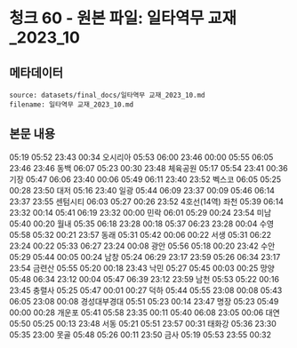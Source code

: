 # 청크 60 - 원본 파일: 일타역무 교재_2023_10

## 메타데이터

```
source: datasets/final_docs/일타역무 교재_2023_10.md
filename: 일타역무 교재_2023_10.md
```

## 본문 내용

05:19 05:52 23:43 00:34 오시리아 05:53 06:00 23:46 00:00 05:55 06:05 23:46 23:46 동백 06:07 05:23 00:30 23:48 체육공원 05:17 05:54 23:41 00:36 기장 05:47 06:06 23:40 00:06 05:49 06:11 23:40 23:52 벡스코 06:05 05:25 00:28 23:50 대저 05:16 23:40 일광 05:44 06:09 23:37 00:09 05:46 06:14 23:37 23:55 센텀시티 06:03 05:27 00:26 23:52 4호선(14역) 좌천 05:39 06:14 23:32 00:14 05:41 06:19 23:32 00:00 민락 06:01 05:29 00:24 23:54 미남 05:40 00:20 월내 05:35 06:18 23:28 00:18 05:37 06:23 23:28 00:04 수영 05:58 05:32 00:21 23:57 동래 05:31 05:42 00:06 00:22 서생 05:31 06:22 23:24 00:22 05:33 06:27 23:24 00:08 광안 05:56 05:18 00:20 23:42 수안 05:29 05:44 00:05 00:24 남창 05:24 06:29 23:17 23:59 05:26 06:34 23:17 23:54 금련산 05:55 05:20 00:18 23:43 낙민 05:27 05:45 00:03 00:25 망양 05:48 06:34 23:12 00:04 05:47 06:39 23:12 23:59 남천 05:53 05:22 00:16 23:45 충렬사 05:25 05:47 00:01 00:27 덕하 05:44 05:55 23:08 00:08 05:43 06:05 23:08 00:08 경성대부경대 05:51 05:23 00:14 23:47 명장 05:23 05:49 00:00 00:28 개운포 05:41 05:58 23:35 00:11 05:40 06:08 23:05 00:06 대연 05:50 05:25 00:13 23:48 서동 05:21 05:51 23:57 00:31 태화강 05:36 23:30 05:35 23:00 못골 05:48 05:26 00:11 23:50 금사 05:19 05:53 23:55 00:32